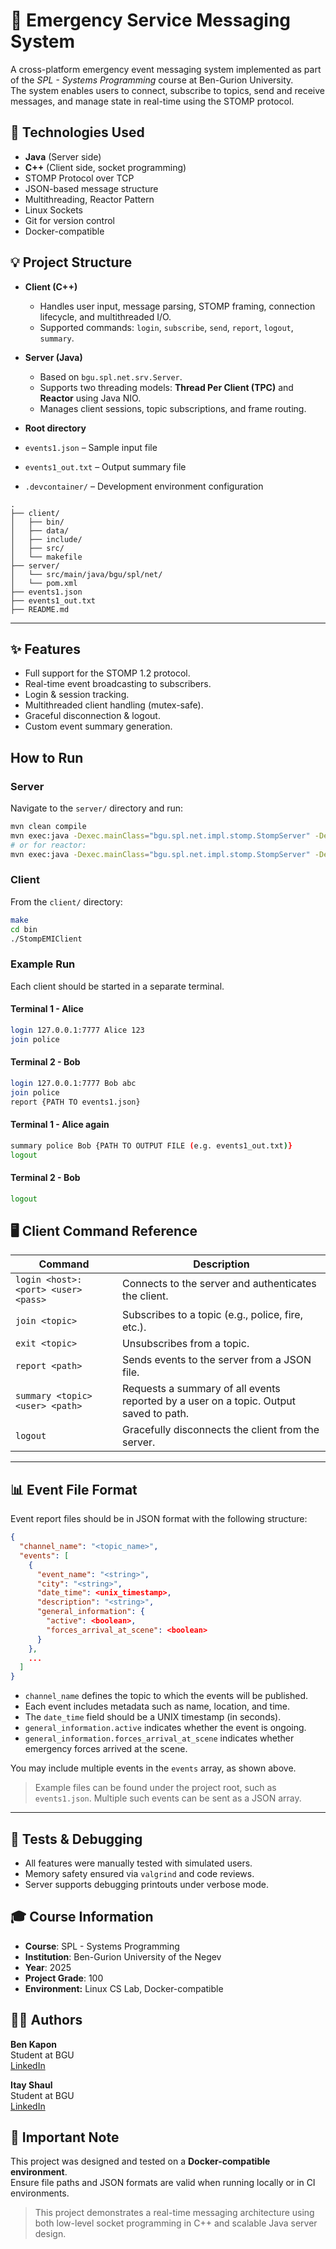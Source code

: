 # 🚨 Emergency Service Messaging System

A cross-platform emergency event messaging system implemented as part of the *SPL - Systems Programming* course at Ben-Gurion University.  
The system enables users to connect, subscribe to topics, send and receive messages, and manage state in real-time using the STOMP protocol.

## 🔧 Technologies Used

-	**Java** (Server side)
-	**C++** (Client side, socket programming)
-	STOMP Protocol over TCP
-	JSON-based message structure
-	Multithreading, Reactor Pattern
-	Linux Sockets
- Git for version control
- Docker-compatible
  
## 💡 Project Structure

- **Client (C++)**  
  - Handles user input, message parsing, STOMP framing, connection lifecycle, and multithreaded I/O.
  - Supported commands: `login`, `subscribe`, `send`, `report`, `logout`, `summary`.

- **Server (Java)**  
  - Based on `bgu.spl.net.srv.Server`.
  - Supports two threading models: **Thread Per Client (TPC)** and **Reactor** using Java NIO.
  - Manages client sessions, topic subscriptions, and frame routing.
    
- **Root directory**
- `events1.json` – Sample input file
- `events1_out.txt` – Output summary file
- `.devcontainer/` – Development environment configuration

 ```
.
├── client/
│   ├── bin/
│   ├── data/
│   ├── include/
│   ├── src/
│   └── makefile
├── server/
│   └── src/main/java/bgu/spl/net/
│   └── pom.xml
├── events1.json
├── events1_out.txt
├── README.md
```

---

## ✨ Features

- Full support for the STOMP 1.2 protocol.
- Real-time event broadcasting to subscribers.
- Login & session tracking.
- Multithreaded client handling (mutex-safe).
- Graceful disconnection & logout.
- Custom event summary generation.


## How to Run

### Server

Navigate to the `server/` directory and run:

```bash
mvn clean compile
mvn exec:java -Dexec.mainClass="bgu.spl.net.impl.stomp.StompServer" -Dexec.args="7777 tpc"
# or for reactor:
mvn exec:java -Dexec.mainClass="bgu.spl.net.impl.stomp.StompServer" -Dexec.args="7777 reactor"
```

### Client

From the `client/` directory:

```bash
make
cd bin
./StompEMIClient
```

### Example Run

Each client should be started in a separate terminal.

#### Terminal 1 - Alice

```bash
login 127.0.0.1:7777 Alice 123
join police
```

#### Terminal 2 - Bob

```bash
login 127.0.0.1:7777 Bob abc
join police
report {PATH TO events1.json}
```

#### Terminal 1 - Alice again

```bash
summary police Bob {PATH TO OUTPUT FILE (e.g. events1_out.txt)}
logout
```

#### Terminal 2 - Bob

```bash
logout
```

## 🖥️ Client Command Reference

| Command                                | Description |
|----------------------------------------|-------------|
| `login <host>:<port> <user> <pass>`   | Connects to the server and authenticates the client. |
| `join <topic>`                        | Subscribes to a topic (e.g., police, fire, etc.). |
| `exit <topic>`                        | Unsubscribes from a topic. |
| `report <path>`                       | Sends events to the server from a JSON file. |
| `summary <topic> <user> <path>`       | Requests a summary of all events reported by a user on a topic. Output saved to path. |
| `logout`                              | Gracefully disconnects the client from the server. |

---

## 📊 Event File Format
Event report files should be in JSON format with the following structure:

```json
{
  "channel_name": "<topic_name>",
  "events": [
    {
      "event_name": "<string>",
      "city": "<string>",
      "date_time": <unix_timestamp>,
      "description": "<string>",
      "general_information": {
        "active": <boolean>,
        "forces_arrival_at_scene": <boolean>
      }
    },
    ...
  ]
}
```

- `channel_name` defines the topic to which the events will be published.
- Each event includes metadata such as name, location, and time.
- The `date_time` field should be a UNIX timestamp (in seconds).
- `general_information.active` indicates whether the event is ongoing.
- `general_information.forces_arrival_at_scene` indicates whether emergency forces arrived at the scene.

You may include multiple events in the `events` array, as shown above.

> Example files can be found under the project root, such as `events1.json`.
Multiple such events can be sent as a JSON array.

---


## 🧪 Tests & Debugging

- All features were manually tested with simulated users.
- Memory safety ensured via `valgrind` and code reviews.
- Server supports debugging printouts under verbose mode.

## 🎓 Course Information

- **Course**: SPL - Systems Programming
- **Institution**: Ben-Gurion University of the Negev
- **Year**: 2025
- **Project Grade**: 100
- **Environment:** Linux CS Lab, Docker-compatible  
   

## 🧑‍💻 Authors

**Ben Kapon**  
Student at BGU  
[LinkedIn](https://www.linkedin.com/in/ben-kapon1/)

**Itay Shaul**  
Student at BGU  
[LinkedIn](https://www.linkedin.com/in/itay-shaul/)

## 📝 Important Note
This project was designed and tested on a **Docker-compatible environment**.  
Ensure file paths and JSON formats are valid when running locally or in CI environments.
  > This project demonstrates a real-time messaging architecture using both low-level socket programming in C++ and scalable Java server design.

